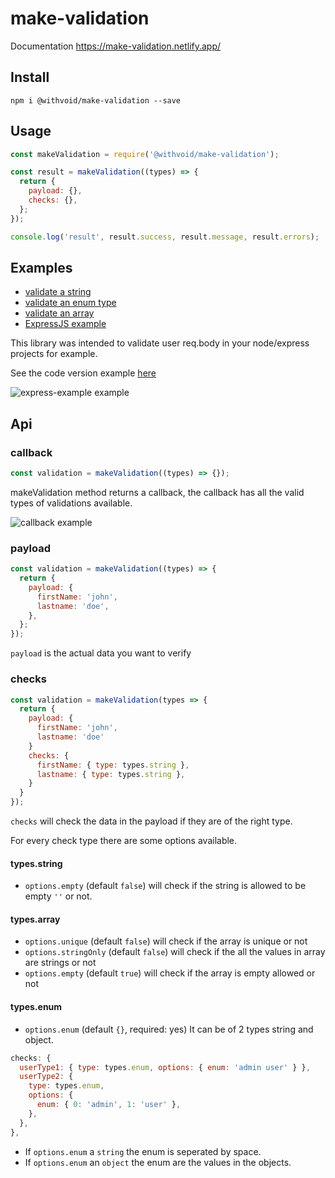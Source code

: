 # make-validation

Documentation https://make-validation.netlify.app/

## Install

```
npm i @withvoid/make-validation --save
```

## Usage

```js
const makeValidation = require('@withvoid/make-validation');

const result = makeValidation((types) => {
  return {
    payload: {},
    checks: {},
  };
});

console.log('result', result.success, result.message, result.errors);
```

## Examples

- [validate a string](example/string.js)
- [validate an enum type](example/enum.js)
- [validate an array](example/array.js)
- [ExpressJS example](example/express-example.js)

This library was intended to validate user req.body in your node/express
projects for example.

See the code version example [here](example/express-example.js)

![express-example example](public/express-example.png?raw=true 'express-example example')

## Api

### callback

```js
const validation = makeValidation((types) => {});
```

makeValidation method returns a callback, the callback has all the valid types
of validations available.

![callback example](public/callback.png?raw=true 'callback example')

### payload

```js
const validation = makeValidation((types) => {
  return {
    payload: {
      firstName: 'john',
      lastname: 'doe',
    },
  };
});
```

`payload` is the actual data you want to verify

### checks

```js
const validation = makeValidation(types => {
  return {
    payload: {
      firstName: 'john',
      lastname: 'doe'
    }
    checks: {
      firstName: { type: types.string },
      lastname: { type: types.string },
    }
  }
});
```

`checks` will check the data in the payload if they are of the right type.

For every check type there are some options available.

#### types.string

- `options.empty` (default `false`) will check if the string is allowed to be
  empty `''` or not.

#### types.array

- `options.unique` (default `false`) will check if the array is unique or not
- `options.stringOnly` (default `false`) will check if the all the values in
  array are strings or not
- `options.empty` (default `true`) will check if the array is empty allowed or
  not

#### types.enum

- `options.enum` (default `{}`, required: yes) It can be of 2 types string and
  object.

```js
checks: {
  userType1: { type: types.enum, options: { enum: 'admin user' } },
  userType2: {
    type: types.enum,
    options: {
      enum: { 0: 'admin', 1: 'user' },
    },
  },
},
```

- If `options.enum` a `string` the enum is seperated by space.
- If `options.enum` an `object` the enum are the values in the objects.
